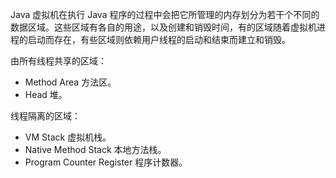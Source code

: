 Java 虚拟机在执行 Java 程序的过程中会把它所管理的内存划分为若干个不同的数据区域。这些区域有各自的用途，以及创建和销毁时间，有的区域随着虚拟机进程的启动而存在，有些区域则依赖用户线程的启动和结束而建立和销毁。

由所有线程共享的区域：  

- Method Area 方法区。  
- Head 堆。

线程隔离的区域：  

- VM Stack 虚拟机栈。  
- Native Method Stack 本地方法栈。  
- Program Counter Register 程序计数器。

